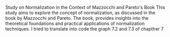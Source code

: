 Study on Normalization in the Context of Mazzocchi and Pareto's Book
This study aims to explore the concept of normalization, as discussed in the book by Mazzocchi and Pareto. The book, provides insights into the theoretical foundations and practical applications of normalization techniques.
I tried to translate into code the graph 7.2 and 7.3 of chapther 7
